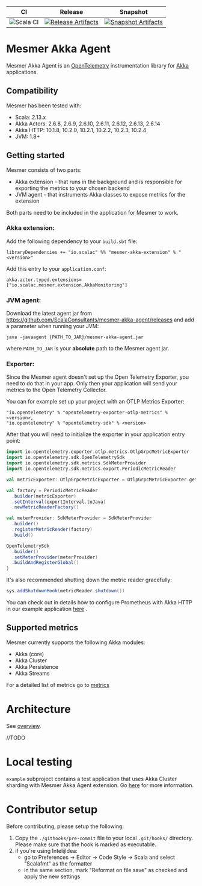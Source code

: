 | CI | Release | Snapshot |
| --- | --- | --- |
| ![Scala CI][Badge-CI] | [![Release Artifacts][badge-releases]][link-releases] | [![Snapshot Artifacts][badge-snapshots]][link-snapshots] |

# Mesmer Akka Agent

Mesmer Akka Agent is an [OpenTelemetry](https://opentelemetry.io/) instrumentation library for [Akka](https://akka.io/)
applications.

## Compatibility

Mesmer has been tested with:

- Scala: 2.13.x
- Akka Actors: 2.6.8, 2.6.9, 2.6.10, 2.6.11, 2.6.12, 2.6.13, 2.6.14
- Akka HTTP: 10.1.8, 10.2.0, 10.2.1, 10.2.2, 10.2.3, 10.2.4
- JVM: 1.8+

## Getting started

Mesmer consists of two parts:

- Akka extension - that runs in the background and is responsible for exporting the metrics to your chosen backend
- JVM agent - that instruments Akka classes to expose metrics for the extension

Both parts need to be included in the application for Mesmer to work.

### Akka extension:

Add the following dependency to your `build.sbt` file:

```
libraryDependencies += "io.scalac" %% "mesmer-akka-extension" % "<version>"
```

Add this entry to your `application.conf`:

    akka.actor.typed.extensions= ["io.scalac.mesmer.extension.AkkaMonitoring"] 

### JVM agent:

Download the latest agent jar from https://github.com/ScalaConsultants/mesmer-akka-agent/releases and add a parameter
when running your JVM:

    java -javaagent {PATH_TO_JAR}/mesmer-akka-agent.jar

where `PATH_TO_JAR` is your **absolute** path to the Mesmer agent jar.

### Exporter:

Since the Mesmer agent doesn't set up the Open Telemetry Exporter, you need to do that in your app. Only then your
application will send your metrics to the Open Telemetry Collector.

You can for example set up your project with an OTLP Metrics Exporter:

```
"io.opentelemetry" % "opentelemetry-exporter-otlp-metrics" % <version>,
"io.opentelemetry" % "opentelemetry-sdk" % <version>
```

After that you will need to initialize the exporter in your application entry point:

```scala
import io.opentelemetry.exporter.otlp.metrics.OtlpGrpcMetricExporter
import io.opentelemetry.sdk.OpenTelemetrySdk
import io.opentelemetry.sdk.metrics.SdkMeterProvider
import io.opentelemetry.sdk.metrics.export.PeriodicMetricReader

val metricExporter: OtlpGrpcMetricExporter = OtlpGrpcMetricExporter.getDefault

val factory = PeriodicMetricReader
  .builder(metricExporter)
  .setInterval(exportInterval.toJava)
  .newMetricReaderFactory()

val meterProvider: SdkMeterProvider = SdkMeterProvider
  .builder()
  .registerMetricReader(factory)
  .build()

OpenTelemetrySdk
  .builder()
  .setMeterProvider(meterProvider)
  .buildAndRegisterGlobal()
}
```

It's also recommended shutting down the metric reader gracefully:

```scala
sys.addShutdownHook(metricReader.shutdown())
```

You can check out in details how to configure Prometheus with Akka HTTP in our example
application [here](https://github.com/ScalaConsultants/mesmer-akka-agent/blob/main/example/src/main/scala/io/scalac/Boot.scala#L64-L74)
.

## Supported metrics

Mesmer currently supports the following Akka modules:

- Akka (core)
- Akka Cluster
- Akka Persistence
- Akka Streams

For a detailed list of metrics go to [metrics](metrics.md)

# Architecture

See [overview](https://github.com/ScalaConsultants/mesmer-akka-agent/blob/main/extension_overview.png).

//TODO

# Local testing

`example` subproject contains a test application that uses Akka Cluster sharding with Mesmer Akka Agent extension.
Go [here](example/README.md) for more information.

# Contributor setup

Before contributing, please setup the following:

1. Copy the `./githooks/pre-commit` file to your local `.git/hooks/` directory. Please make sure that the hook is marked
   as executable.
2. if you're using IntelijIdea: 
   - go to Preferences -> Editor -> Code Style -> Scala and select "Scalafmt" as the formatter
   - in the same section, mark "Reformat on file save" as checked and apply the new settings

[Badge-CI]: https://github.com/ScalaConsultants/mesmer-akka-agent/workflows/Scala%20CI/badge.svg

[badge-releases]: https://img.shields.io/nexus/r/https/oss.sonatype.org/io.scalac/mesmer-akka-extension_2.13 "Sonatype Releases"

[badge-snapshots]: https://img.shields.io/nexus/s/https/oss.sonatype.org/io.scalac/mesmer-akka-extension_2.13 "Sonatype Snapshots"

[link-releases]: https://oss.sonatype.org/content/repositories/releases/io/scalac/mesmer-akka-extension_2.13/ "Sonatype Releases"

[link-snapshots]: https://oss.sonatype.org/content/repositories/snapshots/io/scalac/mesmer-akka-extension_2.13/ "Sonatype Snapshots"
